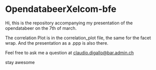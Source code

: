 # OpendatabeerXelcom-bfe
Hi, this is the repository accompanying my presentation of the opendatabeer on the 7th of march.

The correlation Plot is in the correlation_plot file, the same for the facet wrap. And the presentation as a .ppp is also there.

Feel free to ask me a question at claudio.digallo@bar.admin.ch

stay awesome
